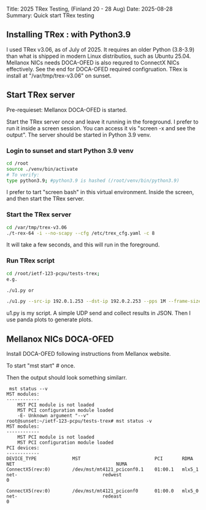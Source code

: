 Title: 2025 TRex Testing, (Finland 20 - 28 Aug)
Date: 2025-08-28
Summary: Quick start TRex testing

## Installing TRex : with Python3.9
I used TRex v3.06, as of July of 2025. It requires an older Python (3.8-3.9) than what is shipped in modern Linux distributios, such as Ubuntu 25.04. Mellanox NICs needs DOCA-OFED is also requred to  ConnectX NICs effectively. See the end for DOCA-OFED required configruation. TRex is install at  "/var/tmp/trex-v3.06" on sunset.

## Start TRex server
Pre-requieset:  Mellanox DOCA-OFED is started.<br>

Start the TRex server once and leave it running in the foreground. I prefer to run it inside a screen session. You can access it vis "screen -x and see the output". The server should be started in Python 3.9 venv.

### Login to sunset and start Python 3.9 venv
```bash
cd /root
source ./venv/bin/activate
# To verify:
type python3.9; #python3.9 is hashed (/root/venv/bin/python3.9)
```

I prefer to tart "screen bash" in this virtual environment. Inside the screen, and then start the TRex server.

### Start the TRex server
```bash
cd /var/tmp/trex-v3.06
./t-rex-64 -i --no-scapy --cfg /etc/trex_cfg.yaml -c 8
```

It will take a few seconds, and this will run in the foreground.

### Run TRex script
```bash
cd /root/ietf-123-pcpu/tests-trex;
e.g.

./u1.py or

./u1.py --src-ip 192.0.1.253 --dst-ip 192.0.2.253 --pps 1M --frame-size 1518 --flows 2 --duration 10 --flows-end   2 --runs 2
```

u1.py is my script. A simple UDP send and collect results in JSON. Then I use panda plots to generate plots.

## Mellanox NICs DOCA-OFED

Install DOCA-OFED following instructions from Mellanox website.

To start "mst start" # once.

Then the output should look something similarr.
```
 mst status --v
MST modules:
------------
    MST PCI module is not loaded
    MST PCI configuration module loaded
    -E- Unknown argument "--v"
root@sunset:~/ietf-123-pcpu/tests-trex# mst status -v
MST modules:
------------
    MST PCI module is not loaded
    MST PCI configuration module loaded
PCI devices:
------------
DEVICE_TYPE             MST                           PCI       RDMA                                               NET                                     NUMA
ConnectX5(rev:0)        /dev/mst/mt4121_pciconf0.1    01:00.1   mlx5_1          net-                               redwest                             0

ConnectX5(rev:0)        /dev/mst/mt4121_pciconf0      01:00.0   mlx5_0          net-                               redeast                             0
```
